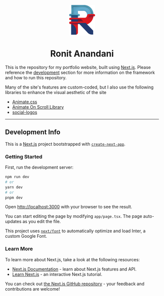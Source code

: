 <div align="center">
  <img src="public/logo.svg" alt="Image" width="85" height="100" />
  <h1><strong>Ronit Anandani</strong></h1>
</div>

This is the repository for my portfolio website, built using [Next.js](https://nextjs.org/). Please reference the [development](#dev) section for more information on the framework and how to run this repository.

Many of the site's features are custom-coded, but I also use the following libraries to enhance the visual aesthetic of the site

- [Animate.css](https://animate.style/)
- [Animate On Scroll Library](https://michalsnik.github.io/aos/)
- [social-logos](https://github.com/Automattic/social-logos)


---



## <a name="dev"></a> Development Info

This is a [Next.js](https://nextjs.org/) project bootstrapped with [`create-next-app`](https://github.com/vercel/next.js/tree/canary/packages/create-next-app).

### Getting Started

First, run the development server:

```bash
npm run dev
# or
yarn dev
# or
pnpm dev
```

Open [http://localhost:3000](http://localhost:3000) with your browser to see the result.

You can start editing the page by modifying `app/page.tsx`. The page auto-updates as you edit the file.

This project uses [`next/font`](https://nextjs.org/docs/basic-features/font-optimization) to automatically optimize and load Inter, a custom Google Font.

### Learn More

To learn more about Next.js, take a look at the following resources:

- [Next.js Documentation](https://nextjs.org/docs) - learn about Next.js features and API.
- [Learn Next.js](https://nextjs.org/learn) - an interactive Next.js tutorial.

You can check out [the Next.js GitHub repository](https://github.com/vercel/next.js/) - your feedback and contributions are welcome!
